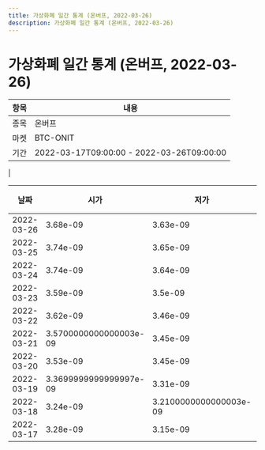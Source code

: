 ```yaml
---
title: 가상화폐 일간 통계 (온버프, 2022-03-26)
description: 가상화폐 일간 통계 (온버프, 2022-03-26)
---
```


가상화폐 일간 통계 (온버프, 2022-03-26)
===

|항목|내용|
|--|--|
|종목|온버프|
|마켓|BTC-ONIT|\i|종류|일 단위 캔들|
|기간|2022-03-17T09:00:00 - 2022-03-26T09:00:00
|

|날짜|시가|저가|고가|종가|비고|
|--|--|--|--|--|--|
|2022-03-26|3.68e-09|3.63e-09|3.77e-09|3.64e-09|    |
|2022-03-25|3.74e-09|3.65e-09|3.9e-09|3.76e-09|    |
|2022-03-24|3.74e-09|3.64e-09|3.9e-09|3.74e-09|    |
|2022-03-23|3.59e-09|3.5e-09|3.77e-09|3.64e-09|    |
|2022-03-22|3.62e-09|3.46e-09|3.69e-09|3.5599999999999997e-09|    |
|2022-03-21|3.5700000000000003e-09|3.45e-09|3.7e-09|3.62e-09|    |
|2022-03-20|3.53e-09|3.45e-09|3.8e-09|3.5700000000000003e-09|    |
|2022-03-19|3.3699999999999997e-09|3.31e-09|3.63e-09|3.49e-09|    |
|2022-03-18|3.24e-09|3.2100000000000003e-09|3.7500000000000005e-09|3.3699999999999997e-09|    |
|2022-03-17|3.28e-09|3.15e-09|3.31e-09|3.24e-09|    |
